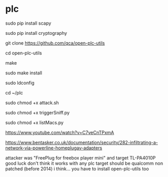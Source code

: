 # plc

sudo pip install scapy

sudo pip install cryptography

git clone https://github.com/qca/open-plc-utils

cd open-plc-utils

make

sudo make install

sudo ldconfig

cd ~/plc

sudo chmod +x attack.sh

sudo chmod +x triggerSniff.py

sudo chmod +x listMacs.py

https://www.youtube.com/watch?v=C7veCnTPxmA

https://www.bentasker.co.uk/documentation/security/282-infiltrating-a-network-via-powerline-homeplugav-adapters

attacker was "FreePlug for freebox player mini" and target TL-PA4010P good luck
don't think it works with any plc target should be qualcomm non patched (before 2014) i think...
you have to install open-plc-utils too
